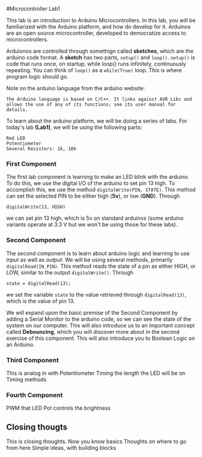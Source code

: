 #Microcontroller Lab1

This lab is an introduction to Arduino Microcontrollers. In this lab, you will be familiarized with the Arduino platform, and how do develop for it. Arduinos are an open source microcontroller, developed to democratize access to microcontrollers. <Insert description of hardware here> 

Arduionos are controlled through somethign called __sketches__, which are the arduino code format. A __sketch__ has two parts, `setup()` and `loop()`.  `setup()` is code that runs once, on startup, while *loop()* runs infinitely, continuously repeating. You can think of `loop()` as a `while(True)` loop.  This is where program logic should go. 

Note on the arduino language from the arduino website:

	The Arduino language is based on C/C++. It links against AVR Libc and allows the use of any of its functions; see its user manual for details. 


To learn about the arduino platform, we will be doing a series of labs.  For today's lab __(Lab1)__, we will be using the following parts:

	Red LED
	Potentiometer
	Several Resistors: 1k, 10k

### First Component
The first lab component is learning to make an LED blink with the arduino.  To do this, we use the digital I/O of the arduino to set pin 13 high. To accomplish this, we use the method `digitalWrite(PIN, STATE)`.  This method can set the selected PIN to be either high (__5v__), or low (__GND__). Through 

	digitalWrite(13, HIGH) 
we can set pin 13 high, which is 5v on standard arduinos (some arduino variants operate at 3.3 V but we won't be using those for these labs).

### Second Component
The second component is to learn about arduino logic and learning to use *input* as well as *output*. We will be using several methods, primarily `digitalRead(IN_PIN)`.  This method reads the state of a pin as either HIGH, or LOW, similar to the output `digitalWrite()`.  Through 

	state = digitalRead(13);
we set the variable `state` to the value retrieved through `digitalRead(13)`, which is the value of pin 13. 

We will expand upon the basic premise of the Second Component by adding a Serial Monitor to the arduino code, so we can see the state of the system on our computer.  This will also introduce us to an important concept called __Debouncing__, which you will discover more about in the second exercise of this component.  This will also introduce you to Boolean Logic on an Arduino.

### Third Component
This is analog in with Potentiometer
			Timing the length the LED will  be on
			Timing methods
			
### Fourth Component
PWM that LED
			Pot controls the brightness
			
## Closing thougts
This is closing thoughts.
		Now you know basics 
		Thoughts on where to go from here
			Simple ideas, with building blocks
		
